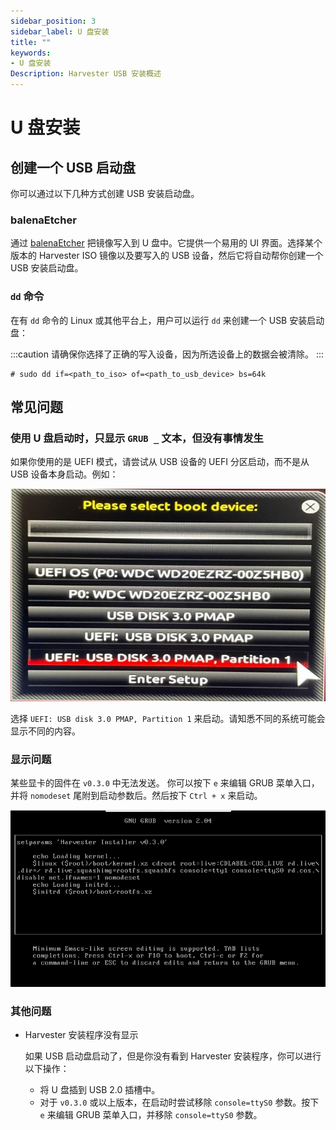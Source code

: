 ```yaml
---
sidebar_position: 3
sidebar_label: U 盘安装
title: ""
keywords:
- U 盘安装
Description: Harvester USB 安装概述
---
```


# U 盘安装

## 创建一个 USB 启动盘

你可以通过以下几种方式创建 USB 安装启动盘。


### balenaEtcher

通过 [balenaEtcher](https://www.balena.io/etcher/) 把镜像写入到 U 盘中。它提供一个易用的 UI 界面。选择某个版本的 Harvester ISO 镜像以及要写入的 USB 设备，然后它将自动帮你创建一个 USB 安装启动盘。


### `dd` 命令

在有 `dd` 命令的 Linux 或其他平台上，用户可以运行 `dd` 来创建一个 USB 安装启动盘：

:::caution
请确保你选择了正确的写入设备，因为所选设备上的数据会被清除。
:::

```
# sudo dd if=<path_to_iso> of=<path_to_usb_device> bs=64k
```

## 常见问题

### 使用 U 盘启动时，只显示 `GRUB _` 文本，但没有事情发生

如果你使用的是 UEFI 模式，请尝试从 USB 设备的 UEFI 分区启动，而不是从 USB 设备本身启动。例如：

![](./assets/usb-install-select-correct-partition.jpg)

选择 `UEFI: USB disk 3.0 PMAP, Partition 1` 来启动。请知悉不同的系统可能会显示不同的内容。


### 显示问题

某些显卡的固件在 `v0.3.0` 中无法发送。
你可以按下 `e` 来编辑 GRUB 菜单入口，并将 `nomodeset` 尾附到启动参数后。然后按下 `Ctrl + x` 来启动。

![](./assets/usb-install-nomodeset.png)


### 其他问题

- Harvester 安装程序没有显示

   如果 USB 启动盘启动了，但是你没有看到 Harvester 安装程序，你可以进行以下操作：

   - 将 U 盘插到 USB 2.0 插槽中。
   - 对于 `v0.3.0` 或以上版本，在启动时尝试移除 `console=ttyS0` 参数。按下 `e` 来编辑 GRUB 菜单入口，并移除 `console=ttyS0` 参数。
